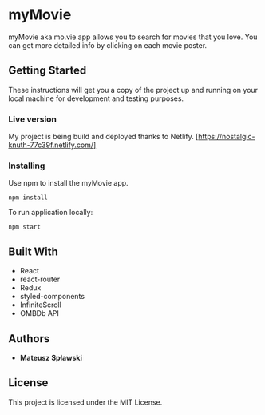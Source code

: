 # myMovie

myMovie aka mo.vie app allows you to search for movies that you love. You can get more detailed info by clicking on each movie poster.

## Getting Started

These instructions will get you a copy of the project up and running on your local machine for development and testing purposes.

### Live version

My project is being build and deployed thanks to Netlify.
[https://nostalgic-knuth-77c39f.netlify.com/]

### Installing

Use npm to install the myMovie app.

```
npm install
```

To run application locally:

```
npm start
```

## Built With

- React
- react-router
- Redux
- styled-components
- InfiniteScroll
- OMBDb API

## Authors

- **Mateusz Spławski**

## License

This project is licensed under the MIT License.
